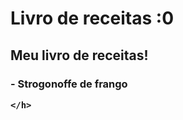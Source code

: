 <h1>Livro de receitas :0

</h1>

<h2> Meu livro de receitas!
    
</h2>

<h3>  - Strogonoffe de frango


    </h>
    
     





